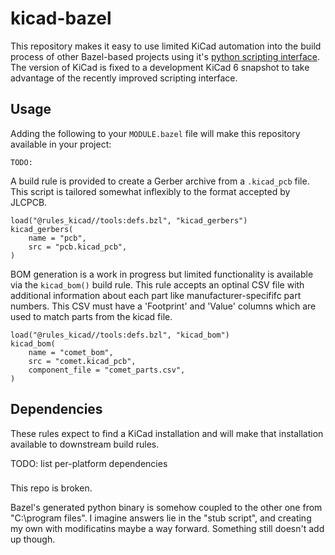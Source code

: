 # kicad-bazel

This repository makes it easy to use limited KiCad automation into the
build process of other Bazel-based projects using it's [python
scripting
interface](https://docs.kicad.org/doxygen-python/index.html). The
version of KiCad is fixed to a development KiCad 6 snapshot to take
advantage of the recently improved scripting interface.

## Usage

Adding the following to your `MODULE.bazel` file will make this
repository available in your project:

```Starlark
TODO:
```

A build rule is provided to create a Gerber archive from a
`.kicad_pcb` file. This script is tailored somewhat inflexibly to the
format accepted by JLCPCB.

```Starlark
load("@rules_kicad//tools:defs.bzl", "kicad_gerbers")
kicad_gerbers(
    name = "pcb",
    src = "pcb.kicad_pcb",
)
```

BOM generation is a work in progress but limited functionality is
available via the `kicad_bom()` build rule. This rule accepts an
optinal CSV file with additional information about each part like
manufacturer-specififc part numbers. This CSV must have a 'Footprint'
and 'Value' columns which are used to match parts from the kicad file.

```Starlark
load("@rules_kicad//tools:defs.bzl", "kicad_bom")
kicad_bom(
    name = "comet_bom",
    src = "comet.kicad_pcb",
    component_file = "comet_parts.csv",
)
```

## Dependencies

These rules expect to find a KiCad installation and will make that
installation available to downstream build rules.

TODO: list per-platform dependencies

###

This repo is broken.

Bazel's generated python binary is somehow coupled to the other one from "C:\program files". I imagine answers lie in the "stub script", and creating my own with modificatins maybe a way forward. Something still doesn't add up though.
